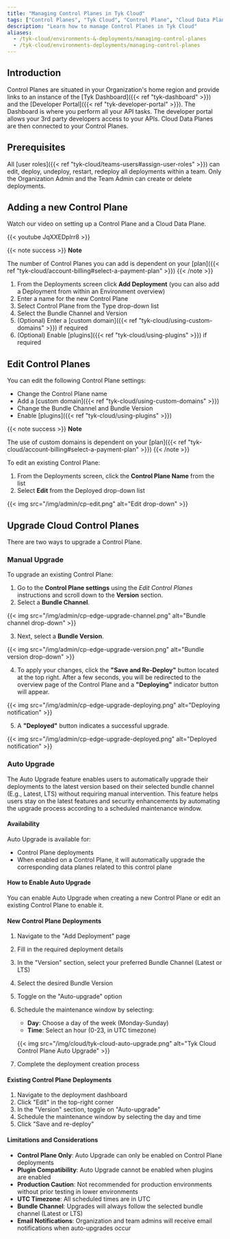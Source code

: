 ```yaml
---
title: "Managing Control Planes in Tyk Cloud"
tags: ["Control Planes", "Tyk Cloud", "Control Plane", "Cloud Data Plane", "Auto Upgrade"]
description: "Learn how to manage Control Planes in Tyk Cloud"
aliases:
  - /tyk-cloud/environments-&-deployments/managing-control-planes
  - /tyk-cloud/environments-deployments/managing-control-planes
---
```


## Introduction

Control Planes are situated in your Organization's home region and provide links to an instance of the [Tyk Dashboard]({{< ref "tyk-dashboard" >}}) and the [Developer Portal]({{< ref "tyk-developer-portal" >}}). The Dashboard is where you perform all your API tasks. The developer portal allows your 3rd party developers access to your APIs. Cloud Data Planes are then connected to your Control Planes.

## Prerequisites

All [user roles]({{< ref "tyk-cloud/teams-users#assign-user-roles" >}}) can edit, deploy, undeploy, restart, redeploy all deployments within a team. Only the Organization Admin and the Team Admin can create or delete deployments.

## Adding a new Control Plane

Watch our video on setting up a Control Plane and a Cloud Data Plane.

{{< youtube JqXXEDplrr8 >}}

{{< note success >}}
**Note**
  
The number of Control Planes you can add is dependent on your [plan]({{< ref "tyk-cloud/account-billing#select-a-payment-plan" >}})
{{< /note >}}

1. From the Deployments screen click **Add Deployment** (you can also add a Deployment from within an Environment overview)
2. Enter a name for the new Control Plane
3. Select Control Plane from the Type drop-down list
4. Select the Bundle Channel and Version
5. (Optional) Enter a [custom domain]({{< ref "tyk-cloud/using-custom-domains" >}}) if required
6. (Optional) Enable [plugins]({{< ref "tyk-cloud/using-plugins" >}}) if required

## Edit Control Planes

You can edit the following Control Plane settings:
* Change the Control Plane name
* Add a [custom domain]({{< ref "tyk-cloud/using-custom-domains" >}})
* Change the Bundle Channel and Bundle Version
* Enable [plugins]({{< ref "tyk-cloud/using-plugins" >}})

{{< note success >}}
**Note**
  
The use of custom domains is dependent on your [plan]({{< ref "tyk-cloud/account-billing#select-a-payment-plan" >}})
{{< /note >}}

To edit an existing Control Plane:

1. From the Deployments screen, click the **Control Plane Name** from the list
2. Select **Edit** from the Deployed drop-down list

{{< img src="/img/admin/cp-edit.png" alt="Edit drop-down" >}}

## Upgrade Cloud Control Planes

There are two ways to upgrade a Control Plane.

### Manual Upgrade

To upgrade an existing Control Plane:

1. Go to the **Control Plane settings** using the _Edit Control Planes_ instructions and scroll down to the **Version** section.
2. Select a **Bundle Channel**.

{{< img src="/img/admin/cp-edge-upgrade-channel.png" alt="Bundle channel drop-down" >}}

3. Next, select a **Bundle Version**.

{{< img src="/img/admin/cp-edge-upgrade-version.png" alt="Bundle version drop-down" >}}

4. To apply your changes, click the **"Save and Re-Deploy"** button located at the top right. After a few seconds, you will be redirected to the overview page of the Control Plane and a **"Deploying"** indicator button will appear. 

{{< img src="/img/admin/cp-edge-upgrade-deploying.png" alt="Deploying notification" >}}

5. A **"Deployed"** button indicates a successful upgrade.

{{< img src="/img/admin/cp-edge-upgrade-deployed.png" alt="Deployed notification" >}}

### Auto Upgrade

The Auto Upgrade feature enables users to automatically upgrade their deployments to the latest version based on their selected bundle channel (E.g., Latest, LTS) without requiring manual intervention. This feature helps users stay on the latest features and security enhancements by automating the upgrade process according to a scheduled maintenance window.

#### Availability

Auto Upgrade is available for:
- Control Plane deployments
- When enabled on a Control Plane, it will automatically upgrade the corresponding data planes related to this control plane

#### How to Enable Auto Upgrade

You can enable Auto Upgrade when creating a new Control Plane or edit an existing Control Plane to enable it.

#### New Control Plane Deployments

1. Navigate to the "Add Deployment" page
2. Fill in the required deployment details
3. In the "Version" section, select your preferred Bundle Channel (Latest or LTS)
4. Select the desired Bundle Version
4. Toggle on the "Auto-upgrade" option
5. Schedule the maintenance window by selecting:
   - **Day**: Choose a day of the week (Monday-Sunday)
   - **Time**: Select an hour (0-23, in UTC timezone)

    {{< img src="/img/cloud/tyk-cloud-auto-upgrade.png" alt="Tyk Cloud Control Plane Auto Upgrade" >}}

6. Complete the deployment creation process

#### Existing Control Plane Deployments

1. Navigate to the deployment dashboard
2. Click "Edit" in the top-right corner
3. In the "Version" section, toggle on "Auto-upgrade"
4. Schedule the maintenance window by selecting the day and time
5. Click "Save and re-deploy"

#### Limitations and Considerations

- **Control Plane Only**: Auto Upgrade can only be enabled on Control Plane deployments
- **Plugin Compatibility**: Auto Upgrade cannot be enabled when plugins are enabled
- **Production Caution**: Not recommended for production environments without prior testing in lower environments
- **UTC Timezone**: All scheduled times are in UTC
- **Bundle Channel**: Upgrades will always follow the selected bundle channel (Latest or LTS)
- **Email Notifications**: Organization and team admins will receive email notifications when auto-upgrades occur
